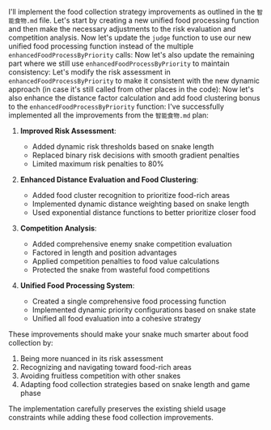 I'll implement the food collection strategy improvements as outlined in the `智能食物.md` file. Let's start by creating a new unified food processing function and then make the necessary adjustments to the risk evaluation and competition analysis.
Now let's update the `judge` function to use our new unified food processing function instead of the multiple `enhancedFoodProcessByPriority` calls:
Now let's also update the remaining part where we still use `enhancedFoodProcessByPriority` to maintain consistency:
Let's modify the risk assessment in `enhancedFoodProcessByPriority` to make it consistent with the new dynamic approach (in case it's still called from other places in the code):
Now let's also enhance the distance factor calculation and add food clustering bonus to the `enhancedFoodProcessByPriority` function:
I've successfully implemented all the improvements from the `智能食物.md` plan:

1. **Improved Risk Assessment**:

   - Added dynamic risk thresholds based on snake length
   - Replaced binary risk decisions with smooth gradient penalties
   - Limited maximum risk penalties to 80%
2. **Enhanced Distance Evaluation and Food Clustering**:

   - Added food cluster recognition to prioritize food-rich areas
   - Implemented dynamic distance weighting based on snake length
   - Used exponential distance functions to better prioritize closer food
3. **Competition Analysis**:

   - Added comprehensive enemy snake competition evaluation
   - Factored in length and position advantages
   - Applied competition penalties to food value calculations
   - Protected the snake from wasteful food competitions
4. **Unified Food Processing System**:

   - Created a single comprehensive food processing function
   - Implemented dynamic priority configurations based on snake state
   - Unified all food evaluation into a cohesive strategy

These improvements should make your snake much smarter about food collection by:

1. Being more nuanced in its risk assessment
2. Recognizing and navigating toward food-rich areas
3. Avoiding fruitless competition with other snakes
4. Adapting food collection strategies based on snake length and game phase

The implementation carefully preserves the existing shield usage constraints while adding these food collection improvements.
